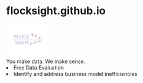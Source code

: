 # flocksight.github.io
<img src="https://github.com/flocksight/flocksight.github.io/blob/master/card.png">

<br>
You make data.  We make sense.

<br>
<li> Free Data Evaluation
<li> Identify and address business model inefficiencies
